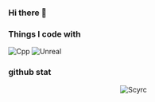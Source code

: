### Hi there 👋
<h3>Things I code with</h3>
<p>
  <img alt="Cpp" src="https://img.shields.io/badge/c%2B%2B-20-purple?style=for-the-Scyrc&logo=c%2B%2B&logoColor=purple&labelColor=white" />
  <img alt="Unreal" src="https://img.shields.io/badge/UE5-Gameplay-black?style=for-the-Scyrc&logo=unrealengine&logoColor=black&labelColor=white" />
</p>
<h3>github stat</h3>
<p align="center"> <img src="https://github-readme-stats.vercel.app/api?username=Scyrc&title_color=333&text_color=777" alt="Scyrc" />

<!--
**Scyrc/Scyrc** is a ✨ _special_ ✨ repository because its `README.md` (this file) appears on your GitHub profile.

Here are some ideas to get you started:

- 🔭 I’m currently working on ...
- 🌱 I’m currently learning ...
- 👯 I’m looking to collaborate on ...
- 🤔 I’m looking for help with ...
- 💬 Ask me about ...
- 📫 How to reach me: ...
- 😄 Pronouns: ...
- ⚡ Fun fact: ...
-->
